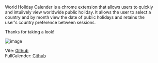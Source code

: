 World Holiday Calender is a chrome extension that allows users to quickly and intuiively view worldwide public holiday. It allows the user to select a country and by month view the date of public holidays and retains the user's country preference between sessions.

Thanks for taking a look! 

![image](https://github.com/user-attachments/assets/73bdf20e-d3bb-4cba-ab8e-f296ea26ec4d)


Vite: <a href="https://github.com/vitejs/vite">Github</a>
<br>
FullCalender: <a href=https://github.com/fullcalendar/fullcalendar>Github</a>

